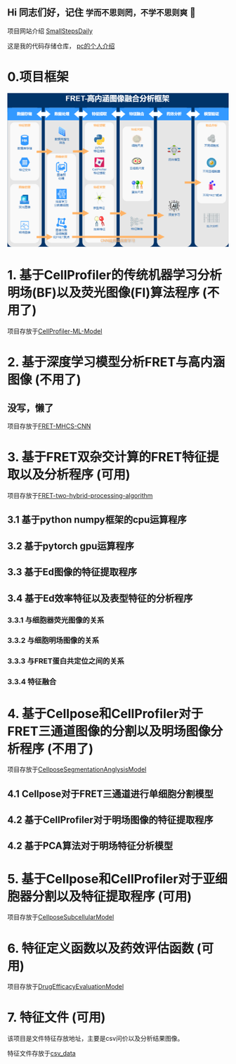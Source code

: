 ## Hi 同志们好，记住 `学而不思则罔，不学不思则爽` 👋
项目网站介绍 [SmallStepsDaily](https://smallstepsdaily.github.io/)

这是我的代码存储仓库， [pc的个人介绍](https://pengshi12138.github.io)

# 0.项目框架
![FRET-HCS](https://github.com/SmallStepsDaily/image/blob/main/FRET-HCS%E7%AE%97%E6%B3%95%E6%A1%86%E6%9E%B6.jpg)
# 1. 基于CellProfiler的传统机器学习分析明场(BF)以及荧光图像(FI)算法程序 (不用了)
项目存放于[CellProfiler-ML-Model](https://github.com/College-of-Biophotonics-SCNU/CellProfiler-ML-Model)

# 2. 基于深度学习模型分析FRET与高内涵图像 (不用了)
## 没写，懒了
项目存放于[FRET-MHCS-CNN](https://github.com/College-of-Biophotonics-SCNU/FRET-MHCS-CNN)
# 3. 基于FRET双杂交计算的FRET特征提取以及分析程序 (可用)
项目存放于[FRET-two-hybrid-processing-algorithm](https://github.com/College-of-Biophotonics-SCNU/FRET-two-hybrid-processing-algorithm)
## 3.1 基于python numpy框架的cpu运算程序
## 3.2 基于pytorch gpu运算程序
## 3.3 基于Ed图像的特征提取程序
## 3.4 基于Ed效率特征以及表型特征的分析程序
### 3.3.1 与细胞器荧光图像的关系
### 3.3.2 与细胞明场图像的关系
### 3.3.3 与FRET蛋白共定位之间的关系
### 3.3.4 特征融合

# 4. 基于Cellpose和CellProfiler对于FRET三通道图像的分割以及明场图像分析程序 (不用了)
项目存放于[CellposeSegmentationAnglysisModel](https://github.com/College-of-Biophotonics-SCNU/CellposeSegmentationAnglysisModel)
## 4.1 Cellpose对于FRET三通道进行单细胞分割模型
## 4.2 基于CellProfiler对于明场图像的特征提取程序
## 4.2 基于PCA算法对于明场特征分析模型

# 5. 基于Cellpose和CellProfiler对于亚细胞器分割以及特征提取程序 (可用)
项目存放于[CellposeSubcellularModel](https://github.com/College-of-Biophotonics-SCNU/CellposeSubcellularModel)

# 6. 特征定义函数以及药效评估函数 (可用)
项目存放于[DrugEfficacyEvaluationModel](https://github.com/SmallStepsDaily/drug-efficacy-evaluation-model)

# 7. 特征文件 (可用)
该项目是文件特征存放地址，主要是csv问价以及分析结果图像。

特征文件存放于[csv_data](https://github.com/SmallStepsDaily/csv_data)
